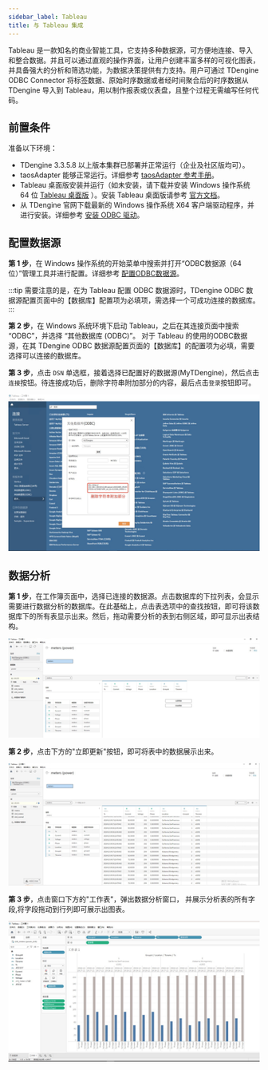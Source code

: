 ```yaml
---
sidebar_label: Tableau
title: 与 Tableau 集成
---
```


Tableau 是一款知名的商业智能工具，它支持多种数据源，可方便地连接、导入和整合数据。并且可以通过直观的操作界面，让用户创建丰富多样的可视化图表，并具备强大的分析和筛选功能，为数据决策提供有力支持。用户可通过 TDengine ODBC Connector 将标签数据、原始时序数据或者经时间聚合后的时序数据从 TDengine 导入到 Tableau，用以制作报表或仪表盘，且整个过程无需编写任何代码。

## 前置条件

准备以下环境：
- TDengine 3.3.5.8 以上版本集群已部署并正常运行（企业及社区版均可）。
- taosAdapter 能够正常运行。详细参考 [taosAdapter 参考手册](../../../reference/components/taosadapter)。
- Tableau 桌面版安装并运行（如未安装，请下载并安装 Windows 操作系统 64 位 [Tableau 桌面版](https://www.tableau.com/products/desktop/download) ）。安装 Tableau 桌面版请参考 [官方文档](https://www.tableau.com)。
- 从 TDengine 官网下载最新的 Windows 操作系统 X64 客户端驱动程序，并进行安装。详细参考 [安装 ODBC 驱动](../../../reference/connector/odbc/#安装)。


## 配置数据源

**第 1 步**，在 Windows 操作系统的开始菜单中搜索并打开“ODBC数据源（64位）”管理工具并进行配置。详细参考 [配置ODBC数据源](../../../reference/connector/odbc/#配置数据源)。

:::tip
需要注意的是，在为 Tableau 配置 ODBC 数据源时，TDengine ODBC 数据源配置页面中的【数据库】配置项为必填项，需选择一个可成功连接的数据库。
:::

**第 2 步**，在 Windows 系统环境下启动 Tableau，之后在其连接页面中搜索 “ODBC”，并选择 “其他数据库 (ODBC)”。 对于 Tableau 的使用的ODBC数据源，在其 TDengine ODBC 数据源配置页面的【数据库】的配置项为必填，需要选择可以连接的数据库。
 
**第 3 步**，点击 `DSN` 单选框，接着选择已配置好的数据源(MyTDengine)，然后点击`连接`按钮。待连接成功后，删除字符串附加部分的内容，最后点击`登录`按钮即可。

![tableau-odbc](./tableau/tableau-odbc.webp) 

## 数据分析

**第 1 步**，在工作簿页面中，选择已连接的数据源。点击数据库的下拉列表，会显示需要进行数据分析的数据库。在此基础上，点击表选项中的查找按钮，即可将该数据库下的所有表显示出来。然后，拖动需要分析的表到右侧区域，即可显示出表结构。

![tableau-workbook](./tableau/tableau-table.webp) 

**第 2 步**，点击下方的"立即更新"按钮，即可将表中的数据展示出来。

![tableau-workbook](./tableau/tableau-data.webp) 

**第 3 步**，点击窗口下方的"工作表"，弹出数据分析窗口， 并展示分析表的所有字段,将字段拖动到行列即可展示出图表。

![tableau-workbook](./tableau/tableau-analysis.webp) 